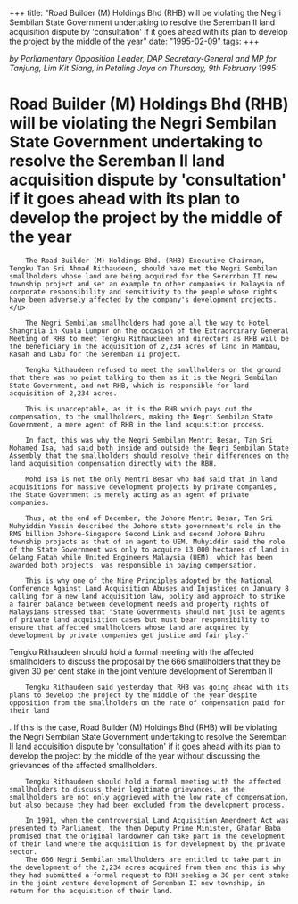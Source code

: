 +++ 
title: "Road Builder (M) Holdings Bhd (RHB) will be violating the Negri Sembilan State Government undertaking to resolve the Seremban II land acquisition dispute by 'consultation' if it goes ahead with its plan to develop the project by the middle of the year"
date: "1995-02-09"
tags:
+++

_by Parliamentary Opposition Leader, DAP Secretary-General and MP for Tanjung, Lim Kit Siang, in Petaling Jaya on Thursday, 9th February 1995:_

# Road Builder (M) Holdings Bhd (RHB) will be violating the Negri Sembilan State Government undertaking to resolve the Seremban II land acquisition dispute by 'consultation' if it goes ahead with its plan to develop the project by the middle of the year

		The Road Builder (M) Holdings Bhd. (RHB) Executive Chairman, Tengku Tan Sri Ahmad Rithaudeen, should have met the Negri Sembilan smallholders whose land are being acquired for the Serernban II new township project and set an example to other companies in Malaysia of corporate responsibility and sensitivity to the people whose rights have been adversely affected by the company's development projects.</u>

		The Negri Sembilan smallholders had gone all the way to Hotel Shangrila in Kuala Lumpur on the occasion of the Extraordinary General Meeting of RHB to meet Tengku Rithaucleen and directors as RHB will be the beneficiary in the acquisition of 2,234 acres of land in Mambau, Rasah and Labu for the Seremban II project.

		Tengku Rithaudeen refused to meet the smallholders on the ground that there was no point talking to them as it is the Negri Sembilan State Government, and not RHB, which is responsible for land acquisition of 2,234 acres.

		This is unacceptable, as it is the RHB which pays out the compensation, to the smallholders, making the Negri Sembilan State Government, a mere agent of RHB in the land acquisition process.

		In fact, this was why the Negri Sembilan Mentri Besar, Tan Sri Mohamed Isa, had said both inside and outside the Negri Sembilan State Assembly that the smallholders should resolve their differences on the land acquisition compensation directly with the RBH.

		Mohd Isa is not the only Mentri Besar who had said that in land acquisitions for massive development projects by private companies, the State Government is merely acting as an agent of private companies.

		Thus, at the end of December, the Johore Mentri Besar, Tan Sri Muhyiddin Yassin described the Johore state government's role in the RMS billion Johore-Singapore Second Link and second Johore Bahru township projects as that of an agent to UEM. Muhyiddin said the role of the State Government was only to acquire 13,000 hectares of land in Gelang Fatah while United Engineers Malaysia (UEM), which has been awarded both projects, was responsible in paying compensation.

		This is why one of the Nine Principles adopted by the National Conference Against Land Acquisition Abuses and Injustices on January 8 calling for a new land acquisition law, policy and approach to strike a fairer balance between development needs and property rights of Malaysians stressed that "State Governments should not just be agents of private land acquisition cases but must bear responsibility to ensure that affected smallholders whose land are acquired by development by private companies get justice and fair play."

Tengku Rithaudeen should hold a formal meeting with the affected smallholders to discuss the proposal by the 666 smallholders that they be given 30 per cent stake in the joint venture development of Seremban II

		Tengku Rithaudeen said yesterday that RHB was going ahead with its plans to develop the project by the middle of the year despite opposition from the smallholders on the rate of compensation paid for their land
.
		If this is the case, Road Builder (M) Holdings Bhd (RHB) will be violating the Negri Sembilan State Government undertaking to resolve the Seremban II land acquisition dispute by 'consultation' if it goes ahead with its plan to develop the project by the middle of the year without discussing the grievances of the affected smallholders.

		Tengku Rithaudeen should hold a formal meeting with the affected smallholders to discuss their legitimate grievances, as the smallholders are not only aggrieved with the low rate of compensation, but also because they had been excluded from the development process.

		In 1991, when the controversial Land Acquisition Amendment Act was presented to Parliament, the then Deputy Prime Minister, Ghafar Baba promised that the original landowner can take part in the development of their land where the acquisition is for development by the private sector.
		The 666 Negri Sembilan smallholders are entitled to take part in the development of the 2,234 acres acquired from them and this is why they had submitted a formal request to RBH seeking a 30 per cent stake in the joint venture development of Seremban II new township, in return for the acquisition of their land.
 
